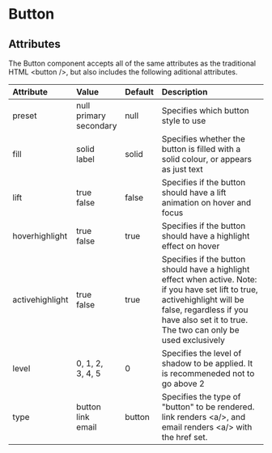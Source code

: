 # Button

## Attributes

The Button component accepts all of the same attributes as the traditional HTML <button \/>, but also includes the following aditional attributes.

| Attribute | Value | Default | Description |
| :--- | :--- | :--- | :--- |
| preset | null <br/> primary <br/> secondary | null | Specifies which button style to use |
| fill | solid <br/> label | solid | Specifies whether the button is filled with a solid colour, or appears as just text |
| lift | true <br/> false | false | Specifies if the button should have a lift animation on hover and focus |
| hoverhighlight | true <br/> false | true | Specifies if the button should have a highlight effect on hover |
| activehighlight | true <br/> false | true | Specifies if the button should have a highlight effect when active. Note: if you have set lift to true, activehighlight will be false, regardless if you have also set it to true. The two can only be used exclusively |
| level | 0, 1, 2, <br/> 3, 4, 5 | 0 | Specifies the level of shadow to be applied. It is recommeneded not to go above 2 |
| type | button <br/> link <br/> email | button | Specifies the type of "button" to be rendered. link renders <a\/>, and email renders <a\/> with the href set. |